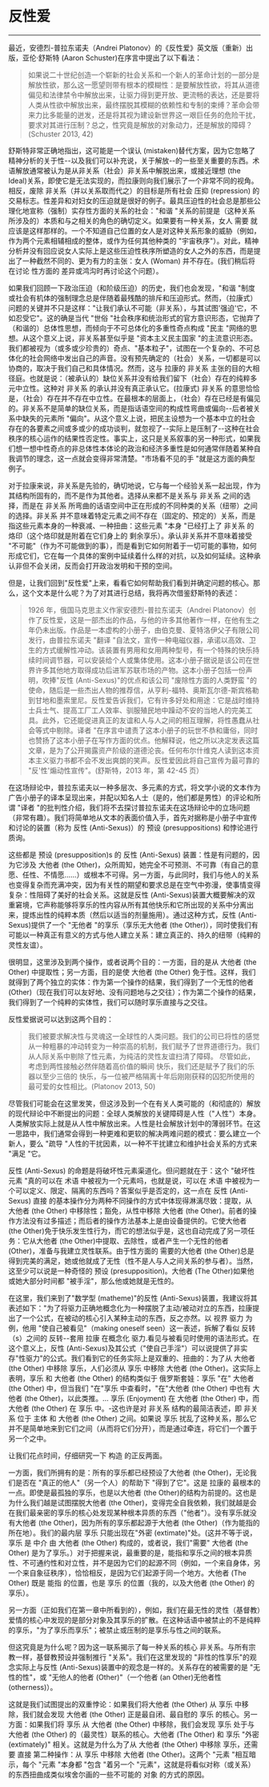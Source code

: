 # 反性爱

------

最近，安德烈-普拉东诺夫（Andrei Platonov）的《反性爱》英文版（重新）出版，亚伦·舒斯特 (Aaron Schuster)在序言中提出了以下看法：
> 如果说二十世纪创造一个崭新的社会关系和一个新人的革命计划的一部分是解放性欲，那么这一愿望则带有根本的模糊性：是要解放性欲，将其从道德偏见和法律禁令中解放出来，让驱力得到更开放、更流畅的表达，还是要将人类从性欲中解放出来，最终摆脱其模糊的依赖性和专制的束缚？革命会带来力比多能量的迸发，还是将其视为建设新世界这一艰巨任务的危险干扰，要求对其进行压制？总之，性究竟是解放的对象动力，还是解放的障碍？(Schuster 2013, 42)

舒斯特非常正确地指出，这可能是一个误认 (mistaken)替代方案，因为它忽略了精神分析的关于性--以及我们可以补充说，关于解放--的一些至关重要的东西。术语解放通常被认为是从非关系（社会）非关系中解脱出来，或接近理想 (the Ideal)关系，即使它是无法实现的，而拉康则向我们展示了一个非常不同的视角。相反，废除 非关系（并以关系取而代之）的目标是所有社会 压抑 (repression) 的交易标志。性差异和对妇女的压迫就是很好的例子。最具压迫性的社会总是那些公理化地宣称（强制）实存性方面的关系的社会："和谐 "关系的前提是（这种关系所涉及的）本质和与之相关的角色的确切定义。如果要有一种关系，女人 需要 就应该是这样那样的。一个不知道自己位置的女人是对这种关系形象的威胁（例如，作为两个元素相辅相成的整体，或作为任何其他种类的 "宇宙秩序"）。对此，精神分析并没有回应说女人实际上是这些压迫性秩序所塑造的女人之外的东西，而是提出了一种截然不同的、更为有力的主张：女人 (Woman) 并不存在。(我们稍后将在讨论 性方面的 差异或鸿沟时再讨论这个问题）。

如果我们回顾一下政治压迫（和阶级压迫）的历史，我们也会发现，"和谐 "制度或社会有机体的强制理念总是伴随着最残酷的排斥和压迫形式。然而，（拉康式）问题的关键并不只是这样："让我们承认不可能（非关系），与其试图'强迫'它，不如忍受它"。这的确是当代 "世俗 "社会秩序和统治形式的官方意识形态，它抛弃了（和谐的）总体性思想，而倾向于不可总体化的多重性奇点构成 "民主 "网络的思想。从这个意义上说，非关系甚至似乎是 "资本主义民主国家 "的主流意识形态。我们都被视为（或多或少珍贵的）奇点、"基本粒子"，试图在一个复杂的、不可总体化的社会网络中发出自己的声音。没有预先确定的（社会）关系，一切都是可以协商的，取决于我们自己和具体情况。然而，这与 拉康的 非关系 主张的目的大相径庭。也就是说：（被承认的）缺位关系并没有给我们留下（社会）存在的纯粹多元中立性。这种对 非关系 的承认并没有真正承认它。(拉康式) 非关系 的意思恰恰是，（社会）存在并不存在中立性。在最根本的层面上，（社会）存在已经是有偏见的。非关系不是简单的缺位关系，而是指话语空间的构成性弯曲或偏向--后者被关系中缺失的元素所 "偏向"。从这个意义上说，把民主设想为一个基本中立的社会存在的各要素之间或多或少的成功谈判，就忽视了--实际上是压制了--这种在社会秩序的核心运作的结果性否定性。事实上，这只是关系叙事的另一种形式，如果我们想一想中性奇点的非总体性本体论的政治和经济多重性是如何通常伴随着某种自我调节的理念，这一点就会变得非常清楚。"市场看不见的手 "就是这方面的典型例子。

对于拉康来说，非关系是先验的，确切地说，它与每一个经验关系一起出现，作为其结构所固有的，而不是作为其他者。选择从来都不是关系与 非关系 之间的选择，而是在 非关系 所弯曲的话语空间中正在形成的不同种类的关系（纽带）之间的选择。非关系 并不意味着特定元素之间不存在（固定的、预定的）关系，而是指这些元素本身的一种衰减、一种扭曲：这些元素 "本身 "已经打上了 非关系 的烙印（这个烙印就是附着在它们身上的 剩余享乐）。承认非关系并不意味着接受 "不可能"（作为不可能做到的事），而是看到它如何附着于一切可能的事物，如何形成它们，它在每一个具体的案例中延续着什么样的对抗，以及如何延续。这种承认非但不会关闭，反而会打开政治发明和干预的空间。

但是，让我们回到"反性爱"上来，看看它如何帮助我们看到并确定问题的核心。那么，这个文本是什么呢？为了对其进行总结，我将再次借鉴舒斯特的表述：
> 1926 年，俄国马克思主义作家安德烈-普拉东诺夫（Andrei Platonov）创作了反性爱，这是一部杰出的作品，与他的许多其他著作一样，在他有生之年仍未出版。作品是一本虚构的小册子，由伯克曼、夏特洛伊父子有限公司发行，由普拉东诺夫 "翻译 "自法文，宣传一种电磁仪器，承诺以高效、卫生的方式缓解性冲动。该装置有男用和女用两种型号，有一个特殊的快乐持续时间调节器，可以安装给个人或集体使用。这本小册子据说是该公司在世界许多其他地方取得成功后进军苏联市场的产物。这本小册子包括一份声明，吹捧"反性 (Anti-Sexus)"的优点和该公司 "废除性方面的人类野蛮 "的使命，随后是一些杰出人物的推荐信，从亨利-福特、奥斯瓦尔德-斯宾格勒到甘地和墨索里尼。反性爱告诉我们，它有许多好处和用途：它是战时维持士兵士气、提高工厂工人效率、驯服殖民地中躁动不安的当地人的完美工具。此外，它还能促进真正的友谊和人与人之间的相互理解，将性愚蠢从社会等式中剔除。译者 "在序言中谴责了这本小册子的玩世不恭和庸俗，同时也赞扬了这本小册子在写作方面的优点。他解释说，他之所以决定发表这篇文章，是为了公开揭露资产阶级的道德沦丧。任何布尔什维克人读到这本资本主义驱力书都不会不发出爽朗的笑声。反性爱因此将自己宣传为最可靠的 "反'性'煽动性宣传"。(舒斯特，2013 年，第 42-45 页）

在这场辩论中，普拉东诺夫以一种多层次、多元素的方式，将文学小说的文本作为广告小册子的译本呈现出来，并配以知名人士（是的，他们都是男性）的评论和所谓 "译者 "的批判性介绍，我们将不去探讨普拉东诺夫在这场辩论中的立场问题（非常有趣）。我们将简单地从文本的表面价值入手，首先对据称是小册子中宣传和讨论的装置（称为 反性 (Anti-Sexus)）的 预设 (presuppositions) 和悖论进行质询。

这些都是 预设 (presupposition)s 的 反性 (Anti-Sexus) 装置：性是有问题的，因为它涉及 大他者 (the Other)，众所周知，她完全不可预测、不可靠（有自己的意愿、任性、不情愿......）或根本不可得。另一方面，与此同时，我们与他人的关系也变得复杂而充满冲突，因为有关性的期望和要求总是在空气中弥漫，使事情变得复杂：性阻碍了美好的社会关系。这就是反性 (Anti-Sexus)装置大概要解决的双重窘境，它声称能够将享乐的性内容从所有其他快乐和它所出现的关系中分离出来，提炼出性的纯粹本质（然后以适当的剂量施用）。通过这种方式，反性 (Anti-Sexus)提供了一个 "无他者 "的享乐（享乐无大他者 (the Other)），同时使我们有可能以一种真正有意义的方式与他人建立关系：建立真正的、持久的纽带（纯粹的灵性友谊）。

很明显，这里涉及到两个操作，或者说两个目的：一方面，目的是从 大他者 (the Other) 中提取性；另一方面，目的是使 大他者 (the Other) 免于性。这样，我们就得到了两个独立的实体：作为第一个操作的结果，我们得到了一个无性的他者 (Other)（现在我们可以友好地、没有问题地与之交往）；作为第二个操作的结果，我们得到了一个纯粹的实体性，我们可以随时享乐直接与之交往。

反性爱据说可以达到这两个目的：
> 我们被要求解决性与灵魂这一全球性的人类问题。我们的公司已将性的感觉从一种粗暴的冲动转变为一种崇高的机制，我们赋予了世界道德行为。我们从人际关系中剔除了性元素，为纯洁的灵性友谊扫清了障碍。
> 尽管如此，考虑到两性接触必然伴随着高价值的瞬间 快乐，我们还是赋予了我们的乐器以至少三倍的 快乐，与一位被严格隔离十年后刚刚获释的囚犯所使用的最可爱的女性相比。(Platonov 2013, 50)

尽管我们可能会在这里发笑，但这涉及到一个在有关人类可能的（和彻底的）解放的现代辩论中不断提出的问题：全球人类解放的关键障碍是人性（"人性"）本身。人类解放实际上就是从人性中解放出来。人性是社会解放计划中的薄弱环节。在这一思路中，我们通常会得到一种更难和更软的解决两难问题的模式：要么建立一个新人，要么 "疏导 "人性的干扰因素，以一种不干扰建立和维护社会关系的方式来 "满足 "它。

反性 (Anti-Sexus) 的命题是将破坏性元素渠道化。但问题就在于：这个 "破坏性元素 "真的可以在 术语 中被视为一个元素吗，也就是说，可以在 术语 中被视为一个可以定义、限定、隔离的东西吗？答案似乎是否定的，这一点在 反性 (Anti-Sexus) 直接 的基本操作分为两种不同操作的方式中体现得淋漓尽致：提取，从 大他者 (the Other) 中移除性；豁免，从性中移除 大他者 (the Other)。前者的操作方法没有过多描述；而后者的操作方法基本上是由设备提供的。它使大他者 (the Other)免于快乐发生性行为，而它的想法似乎是，这也自动完成了另一项任务：它从大他者 (the Other)中提取、去除性，或者产生一个无性的他者 (Other)，准备与我建立灵性联系。由于性方面的 需要的大他者 (the Other)总是得到完美的满足，她或他就成了无性（性不是人与人之间关系的参与者）。当然，这至少可以说是一种奇怪的 预设 (presupposition)。大他者 (The Other)如果他或她大部分时间都 "被手淫"，那么他或她就是无性的。

在这里，我们来到了"数学型 (matheme)"的反性 (Anti-Sexus)装置，我建议将其表述如下："为了将驱力正确地概念化为一种摆脱了主动/被动对立的东西，拉康提出了一个公式，在被动的核心引入某种主动的东西，反之亦然。以 视界 驱力 为例，他用 "使自己被看见"（making oneself seen）这一表述，拆解了看似 反转（s）之间的 反转--套用 拉康 在概念化 驱力.看见与被看见时使用的语法形式。在这个意义上，反性 (Anti-Sexus)及其公式（"使自己手淫"）可以说提供了非实存"性驱力"的公式。我们看到它的任务实际上是双重的、扭曲的：为了从 大他者 (the Other) 中移除 享乐，人们必须从 享乐 中移除 大他者 (the Other)。这实际上表明，享乐 和 大他者 (the Other) 的结构类似于 俄罗斯套娃：享乐 "在" 大他者 (the Other) 中，但当我们 "在"享乐 中查看时，"在"大他者 (the Other) 中也有 大他者 (the Other)，以此类推。... 享乐 (Enjoyment) 在 大他者 (the Other) 中，而 大他者 (the Other) 在 享乐 中。-这也许是对 非关系 结构的最简洁表述，即 非关系 位于 主体 和 大他者 (the Other) 之间。如果说 享乐 扰乱了这种关系，那么它并不是简单地来到它们之间（从而将它们分开），而是通过牵连，将它们一个置于另一个之中。

让我们花点时间，仔细研究一下 构造 的正反两面。

一方面，我们所拥有的是：所有的享乐都已经预设了大他者 (the Other)，无论我们是否在 "真正的他人"（另一个人）的帮助下 "得到了它"。这是 拉康的 最根本的一点。即使是最孤独的享乐，也是以大他者 (the Other)的结构为前提的。这也是为什么我们越是试图摆脱大他者 (the Other)，变得完全自我依赖，我们就越是会在我们最亲密的享乐的核心处发现某种根本异质的东西（"他者"）。没有享乐就没有大他者 (the Other)，因为所有的享乐都起源于大他者 (the Other)（作为能指的所在地）。我们的最内层 享乐 只能出现在"外密 (extimate)"处。(这并不等于说，享乐 是 中介 由 大他者 (the Other) 构成的，或者说，我们"需要" 大他者 (the Other) 是为了享乐。）对于把握来说，最重要的是，能指和享乐之间的根本异质性、不可通约性和对立性，并不是因为它们的起源不同（例如，一个来自身体，另一个来自象征秩序），恰恰相反，是因为它们起源于同一个地方。大他者 (The Other) 既是 能指 的位置，也是 享乐 的位置（我的，以及大他者 (the Other) 的 享乐）。

另一方面（正如我们在第一章中所看到的），例如，我们在最无性的灵性（基督教）爱情的核心中发现的是部分对象及其享乐的扩散。在这种话语中被禁止的不是纯粹的享乐，"为了享乐而享乐"；被禁止或压制的是享乐与性之间的联系。

但这究竟是为什么呢？因为这一联系揭示了每一种关系的核心 非关系。与所有宗教一样，基督教预设并强制推行 "关系"。我们在这里发现的 "非性的性享乐"的观念实际上与反性 (Anti-Sexus)装置中的观念是一样的。关系存在的被需要的是 "无性的性"，或 "无他人的他者 (Other)"（一个他者 (an Other)无他者性 (otherness)）。

这就是我们试图提出的双重悖论：如果我们将大他者 (the Other) 从 享乐 中移除，我们就会发现 大他者 (the Other) 正是最自闭、最自慰的 享乐 的核心。另一方面：如果我们将 享乐 从 大他者 (the Other) 中移除，我们会发现 享乐 处于与 大他者 (the Other) 的（最灵性）联系的核心。大他者 (The Other) 和 享乐 "外密 (extimately)" 相关。这就是为什么为了从 大他者 (the Other) 中移除 享乐，还需要 直接 第二种操作：从 享乐 中移除 大他者 (the Other)。这两个 "元素 "相互暗示，每个 "元素 "本身都 "包含 "着另一个 "元素"，这就是将看似对称（或关系）的东西扭曲成类似埃舍尔画的一些不可能的 对象 的方式的原因。